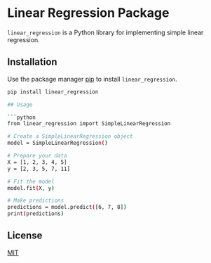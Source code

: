 # Linear Regression Package

`linear_regression` is a Python library for implementing simple linear regression.

## Installation

Use the package manager [pip](https://pip.pypa.io/en/stable/) to install `linear_regression`.

```bash
pip install linear_regression

## Usage

```python
from linear_regression import SimpleLinearRegression

# Create a SimpleLinearRegression object
model = SimpleLinearRegression()

# Prepare your data
X = [1, 2, 3, 4, 5]
y = [2, 3, 5, 7, 11]

# Fit the model
model.fit(X, y)

# Make predictions
predictions = model.predict([6, 7, 8])
print(predictions)
```

## License
[MIT](https://choosealicense.com/licenses/mit/)

